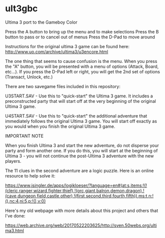 # ult3gbc
Ultima 3 port to the Gameboy Color

Press the A button to bring up the menu and to make selections 
Press the B button to pass or to cancel out of menus 
Press the D-Pad to move around 

Instructions for the original ultima 3 game can be found here:
	http://www.uo.com/archive/ultima3/u3encore.html

The one thing that seems to cause confusion is the menu.
When you press the "A" button, you will be presented with a menu of options
(Attack, Board, etc...). If you press the D-Pad left or right, you will get
the 2nd set of options (Transact, Unlock, etc.) 


There are two savegame files included in this repository:

U3START.SAV - Use this to "quick-start" the Ultima 3 game.  It includes a 
              preconstructed party that will start off at the very beginning 
              of the original Ultima 3 game.

U4START.SAV - Use this to "quick-start" the additional adventure that 
              immediately follows the original Ultima 3 game.  You will
              start off exactly as you would when you finish the original
              Ultima 3 game.  

IMPORTANT NOTE

When you finish Ultima 3 and start the new adventure, do not disperse your
party and form another one.  If you do this, you will start at the
beginning of Ultima 3 - you will not continue the post-Ultima 3 adventure
with the new players.

The 11 clues in the second adventure are a logic puzzle.  Here is an online resource to help solve it:

https://www.jsingler.de/apps/logikloeser/?language=en#(at:s,items:!(!(cleric,ranger,wizard,fighter,thief),!(orc,giant,balron,demon,dragon),!(cave,dungeon,field,castle,other),!(first,second,third,fourth,fifth)),ms:t,n:!(),nc:4,ni:5,p:!(),v:0)


Here's my old webpage with more details about this project and others that I've done:

https://web.archive.org/web/20170522203625/http://sven.50webs.org/ultima3.html
